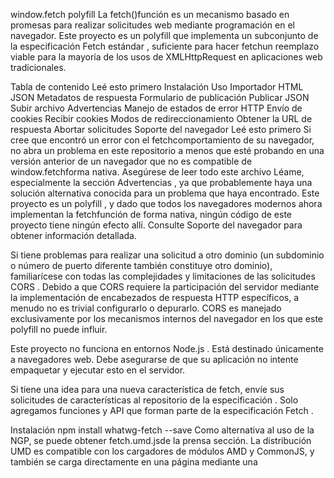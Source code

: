 window.fetch polyfill
La fetch()función es un mecanismo basado en promesas para realizar solicitudes web mediante programación en el navegador. Este proyecto es un polyfill que implementa un subconjunto de la especificación Fetch estándar , suficiente para hacer fetchun reemplazo viable para la mayoría de los usos de XMLHttpRequest en aplicaciones web tradicionales.

Tabla de contenido
Leé esto primero
Instalación
Uso
Importador
HTML
JSON
Metadatos de respuesta
Formulario de publicación
Publicar JSON
Subir archivo
Advertencias
Manejo de estados de error HTTP
Envío de cookies
Recibir cookies
Modos de redireccionamiento
Obtener la URL de respuesta
Abortar solicitudes
Soporte del navegador
Leé esto primero
Si cree que encontró un error con el fetchcomportamiento de su navegador, no abra un problema en este repositorio a menos que esté probando en una versión anterior de un navegador que no es compatible de window.fetchforma nativa. Asegúrese de leer todo este archivo Léame, especialmente la sección Advertencias , ya que probablemente haya una solución alternativa conocida para un problema que haya encontrado. Este proyecto es un polyfill , y dado que todos los navegadores modernos ahora implementan la fetchfunción de forma nativa, ningún código de este proyecto tiene ningún efecto allí. Consulte Soporte del navegador para obtener información detallada.

Si tiene problemas para realizar una solicitud a otro dominio (un subdominio o número de puerto diferente también constituye otro dominio), familiarícese con todas las complejidades y limitaciones de las solicitudes CORS . Debido a que CORS requiere la participación del servidor mediante la implementación de encabezados de respuesta HTTP específicos, a menudo no es trivial configurarlo o depurarlo. CORS es manejado exclusivamente por los mecanismos internos del navegador en los que este polyfill no puede influir.

Este proyecto no funciona en entornos Node.js . Está destinado únicamente a navegadores web. Debe asegurarse de que su aplicación no intente empaquetar y ejecutar esto en el servidor.

Si tiene una idea para una nueva característica de fetch, envíe sus solicitudes de características al repositorio de la especificación . Solo agregamos funciones y API que forman parte de la especificación Fetch .

Instalación
npm install whatwg-fetch --save
Como alternativa al uso de la NGP, se puede obtener fetch.umd.jsde la prensa sección. La distribución UMD es compatible con los cargadores de módulos AMD y CommonJS, y también se carga directamente en una página mediante una <script>etiqueta.

También necesitará un polyfill Promise para navegadores más antiguos . Recomendamos taylorhakes / promise-polyfill por su pequeño tamaño y compatibilidad con Promises / A +.

Uso
Para obtener una referencia de API más completa que admite este polyfill, consulte https://github.github.io/fetch/ .

Importador
La importación automáticamente polyfill window.fetchy las API relacionadas:

importar  'whatwg-fetch'

ventana . buscar ( ... )
Si por alguna razón necesita acceder a la implementación de polyfill, está disponible a través de exportaciones:

importar  { buscar  como  fetchPolyfill }  de  'whatwg-fetch'

ventana . fetch ( ... )    // usa la versión nativa del navegador 
fetchPolyfill ( ... )   // usa la implementación de polyfill
Este enfoque se puede utilizar para, por ejemplo, utilizar la función de aborto en navegadores que implementan una versión nativa pero desactualizada de fetch que no admite el aborto.

Para usar con el paquete web, agregue este paquete en la entryopción de configuración antes del punto de entrada de su aplicación:

entrada: [ 'whatwg-fetch' , ... ]
HTML
fetch ( '/users.html' ) 
  . luego ( función ( respuesta )  { 
    devolver  respuesta . texto ( ) 
  } ) . luego ( función ( cuerpo )  { 
    documento . cuerpo . innerHTML  =  cuerpo 
  } )
JSON
fetch ( '/users.json' ) 
  . luego ( función ( respuesta )  { 
    respuesta de retorno  . json ( ) } ) . luego ( función ( json ) { consola . log ( 'json analizado' , json ) } ) . catch ( function ( ex ) { console . log ( 'error de análisis' ,
   
     
   
     ex ) 
  } )
Metadatos de respuesta
fetch ( '/users.json' ) . luego ( función ( respuesta )  { 
  consola . log ( respuesta . encabezados . get ( 'Tipo de contenido' ) ) 
  consola . log ( respuesta . encabezados . get ( 'Fecha' ) ) 
  consola . log ( respuesta . estado ) 
  consola . log ( respuesta .statusText ) 
} )
Formulario de publicación
var  formulario  =  documento . querySelector ( 'formulario' )

fetch ( '/ users' ,  { 
  método : 'POST' , 
  body : new  FormData ( formulario ) 
} )
Publicar JSON
fetch ( '/ users' ,  { 
  método : 'POST' , 
  encabezados : { 
    'Content-Type' : 'application / json' 
  } , 
  body : JSON . stringify ( { 
    name : 'Hubot' , 
    login : 'hubot' , 
  } ) 
} )
Subir archivo
var  input  =  document . querySelector ( 'input [type = "file"]' )

var  datos  =  nuevo  FormData ( ) 
de datos . append ( 'archivo' ,  input . files [ 0 ] ) 
datos . append ( 'usuario' ,  'hubot' )

fetch ( '/ avatares' ,  { 
  método : 'POST' , 
  cuerpo : datos 
} )
Advertencias
La Promesa devuelta fetch() no se rechazará en el estado de error HTTP incluso si la respuesta es HTTP 404 o 500. En cambio, se resolverá normalmente y solo se rechazará en caso de falla de red o si algo impidió que se completara la solicitud.

Para obtener la máxima compatibilidad del navegador cuando se trata de enviar y recibir cookies, siempre proporcione la credentials: 'same-origin'opción en lugar de confiar en la predeterminada. Consulte Envío de cookies .

No todas las opciones estándar de Fetch son compatibles con este polyfill. Por ejemplo, las directivas redirecty cachese ignoran.

keepaliveno es compatible porque implicaría hacer un XHR sincrónico, que es algo que este proyecto no está dispuesto a hacer. Consulte el número 700 para obtener más información.

Manejo de estados de error HTTP
Para que la fetchpromesa se rechace en estados de error HTTP, es decir, en cualquier estado que no sea 2xx, defina un controlador de respuesta personalizado:

function  checkStatus ( respuesta )  { 
  if  ( response . status > = 200  &&  response . status  <  300 )  { 
    return  response 
  }  else  { 
    var  error  =  new  Error ( response . statusText ) 
    error . respuesta  =  error de lanzamiento de respuesta 
    } } 
  


function parseJSON(response) {
  return response.json()
}

fetch('/users')
  .then(checkStatus)
  .then(parseJSON)
  .then(function(data) {
    console.log('request succeeded with JSON response', data)
  }).catch(function(error) {
    console.log('request failed', error)
  })
Sending cookies
For CORS requests, use credentials: 'include' to allow sending credentials to other domains:

fetch('https://example.com:1234/users', {
  credentials: 'include'
})
The default value for credentials is "same-origin".

The default for credentials wasn't always the same, though. The following versions of browsers implemented an older version of the fetch specification where the default was "omit":

Firefox 39-60
Chrome 42-67
Safari 10.1-11.1.2
If you target these browsers, it's advisable to always specify credentials: 'same-origin' explicitly with all fetch requests instead of relying on the default:

fetch('/users', {
  credentials: 'same-origin'
})
Note: due to limitations of XMLHttpRequest, using credentials: 'omit' is not respected for same domains in browsers where this polyfill is active. Cookies will always be sent to same domains in older browsers.

Receiving cookies
As with XMLHttpRequest, the Set-Cookie response header returned from the server is a forbidden header name and therefore can't be programmatically read with response.headers.get(). Instead, it's the browser's responsibility to handle new cookies being set (if applicable to the current URL). Unless they are HTTP-only, new cookies will be available through document.cookie.

Redirect modes
The Fetch specification defines these values for the redirect option: "follow" (the default), "error", and "manual".

Due to limitations of XMLHttpRequest, only the "follow" mode is available in browsers where this polyfill is active.

Obtaining the Response URL
Due to limitations of XMLHttpRequest, the response.url value might not be reliable after HTTP redirects on older browsers.

The solution is to configure the server to set the response HTTP header X-Request-URL to the current URL after any redirect that might have happened. It should be safe to set it unconditionally.

# Ruby on Rails controller example
response.headers['X-Request-URL'] = request.url
Esta solución de servidor es necesaria si necesita confiabilidad response.urlen Firefox <32, Chrome <37, Safari o IE.

Abortar solicitudes
Este polyfill admite la API de recuperación abortable . Sin embargo, abortar una búsqueda requiere el uso de dos API DOM adicionales: AbortController y AbortSignal . Por lo general, los navegadores que no admiten la recuperación tampoco admitirán AbortController o AbortSignal. En consecuencia, deberá incluir un polyfill adicional para que estas API cancelen las recuperaciones:

import  'yet-another-abortcontroller-polyfill' 
import  { fetch }  from  'whatwg-fetch'

// usar la implementación del navegador nativo si admite abortar 
const  abortableFetch  =  ( 'signal'  in  new  Request ( '' ) ) ? ventana . buscar : buscar

 controlador  constante =  nuevo  AbortController ( )

abortableFetch ( '/ avatares' ,  { 
  señal : controlador . señal 
} ) . catch ( function ( ex )  { 
  if  ( ex . name  ===  'AbortError' )  { 
    console . log ( 'request aborted' ) 
  } 
} )

// algún tiempo después ... 
controlador . abortar ( )
Soporte del navegador
Cromo
Firefox
Safari 6.1 o superior
Internet Explorer 10+
Nota: los navegadores modernos como Chrome, Firefox, Microsoft Edge y Safari contienen implementaciones nativas de window.fetch, por lo tanto, el código de este polyfill no tiene ningún efecto en esos navegadores. Si cree que ha encontrado un error con la forma en que window.fetchse implementa en cualquiera de estos navegadores, debe presentar un problema con ese proveedor de navegador en lugar de este proyecto.
